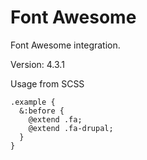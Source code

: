 # Font Awesome

Font Awesome integration.

Version: 4.3.1

Usage from SCSS

~~~
.example {
  &:before {
    @extend .fa;
    @extend .fa-drupal;
  }
}
~~~